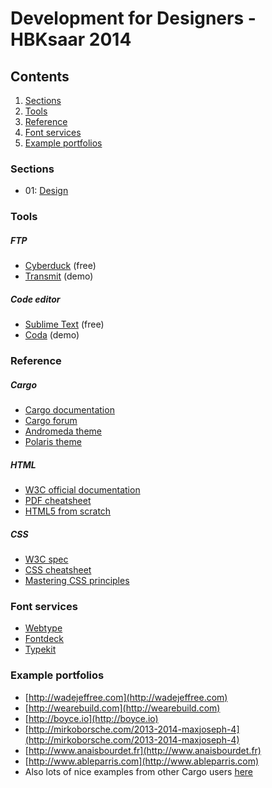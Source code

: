 # Development for Designers - HBKsaar 2014

## Contents
1. [Sections](https://github.com/jheftmann/hbksaar2014#sections)
2. [Tools](https://github.com/jheftmann/hbksaar2014#tools)
2. [Reference](https://github.com/jheftmann/hbksaar2014#reference)
3. [Font services](https://github.com/jheftmann/hbksaar2014#font-services)
4. [Example portfolios](https://github.com/jheftmann/hbksaar2014#example-portfolios)

### Sections
- 01: [Design](https://github.com/jheftmann/hbksaar2014/blob/master/sections/01%20Design.pdf)

### Tools

##### FTP
- [Cyberduck](http://cyberduck.io) (free)
- [Transmit](http://panic.com/transmit/) (demo)


##### Code editor
- [Sublime Text](http://www.sublimetext.com) (free)
- [Coda](http://panic.com/coda/) (demo)


### Reference

##### Cargo
- [Cargo documentation](http://cargocollective.com/developers/overview)
- [Cargo forum](http://support.cargocollective.com)
- [Andromeda theme](http://cargocollective.com/andromeda)
- [Polaris theme](http://cargocollective.com/polaris)

##### HTML
- [W3C official documentation](http://www.w3.org/TR/html-markup/)
- [PDF cheatsheet](http://www.smashingmagazine.com/wp-content/uploads/images/html5-cheat-sheet/html5-cheat-sheet.pdf)
- [HTML5 from scratch](http://www.smashingmagazine.com/2009/08/04/designing-a-html-5-layout-from-scratch/)

##### CSS
- [W3C spec](http://www.w3.org/TR/CSS/)
- [CSS cheatsheet](http://coding.smashingmagazine.com/wp-content/uploads/images/css3-cheat-sheet/css3-cheat-sheet.pdf)
- [Mastering CSS principles](http://www.smashingmagazine.com/mastering-css-principles-comprehensive-reference-guide/)


### Font services
- [Webtype](http://www.webtype.com)
- [Fontdeck](http://www.fontdeck.com)
- [Typekit](http://www.typekit.com)


### Example portfolios
- [http://wadejeffree.com](http://wadejeffree.com)
- [http://wearebuild.com](http://wearebuild.com)
- [http://boyce.io](http://boyce.io)
- [http://mirkoborsche.com/2013-2014-maxjoseph-4](http://mirkoborsche.com/2013-2014-maxjoseph-4)
- [http://www.anaisbourdet.fr](http://www.anaisbourdet.fr)
- [http://www.ableparris.com](http://www.ableparris.com)
- Also lots of nice examples from other Cargo users [here](http://cargocollective.com/favorites)


















